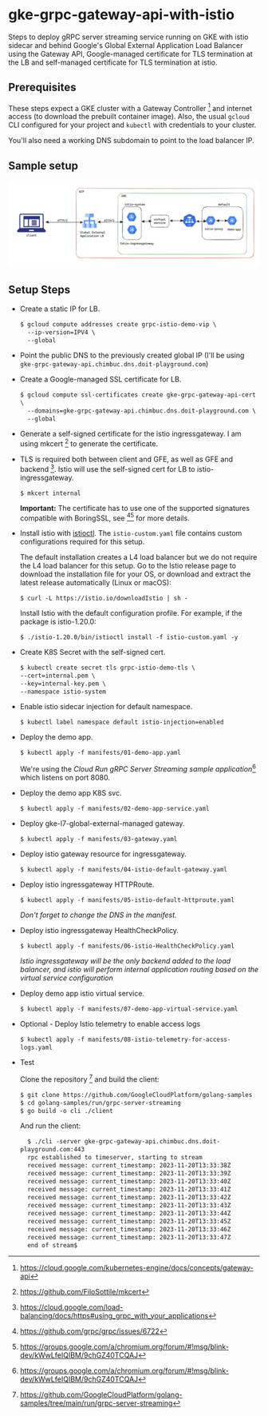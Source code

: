# gke-grpc-gateway-api-with-istio

Steps to deploy gRPC server streaming service running on GKE with istio sidecar and behind Google's Global External Application Load Balancer using the Gateway API, Google-managed
certificate for TLS termination at the LB and self-managed certificate for TLS termination at istio.

## Prerequisites

These steps expect a GKE cluster with a Gateway Controller [^1] and internet access (to download the prebuilt container image). Also, the usual `gcloud` CLI configured for your project and `kubectl` with credentials to your cluster.

You'll also need a working DNS subdomain to point to the load balancer IP.

## Sample setup

![setup](images/setup.png)

## Setup Steps

- Create a static IP for LB.
  ```shell
  $ gcloud compute addresses create grpc-istio-demo-vip \
    --ip-version=IPV4 \
    --global
  ```

- Point the public DNS to the previously created global IP (I'll be using `gke-grpc-gateway-api.chimbuc.dns.doit-playground.com`)

- Create a Google-managed SSL certificate for LB.
  ```shell
  $ gcloud compute ssl-certificates create gke-grpc-gateway-api-cert \
    --domains=gke-grpc-gateway-api.chimbuc.dns.doit-playground.com \
    --global
  ```

- Generate a self-signed certificate for the istio ingressgateway. I am using mkcert [^2] to generate the certificate.
- TLS is required both between client and GFE, as well as GFE and backend [^3]. Istio will use the self-signed cert for LB to istio-ingressgateway.

  ```shell
  $ mkcert internal
  ```
  
  **Important:** The certificate has to use one of the supported signatures compatible with BoringSSL, see [^4][^5] for more details. 

- Install istio with [istioctl](https://istio.io/latest/docs/setup/install/istioctl/). The `istio-custom.yaml` file contains custom configurations required for this setup.

    The default installation creates a L4 load balancer but we do not require the L4 load balancer for this setup. Go to the Istio release page to download the installation file for your OS, or download and extract the latest release automatically (Linux or macOS):

    ```shell
    $ curl -L https://istio.io/downloadIstio | sh -
    ```

    Install Istio with the default configuration profile. For example, if the package is istio-1.20.0:

    ```shell
    $ ./istio-1.20.0/bin/istioctl install -f istio-custom.yaml -y
    ```

- Create K8S Secret with the self-signed cert.
  ```shell
  $ kubectl create secret tls grpc-istio-demo-tls \
  --cert=internal.pem \
  --key=internal-key.pem \
  --namespace istio-system
  ```

- Enable istio sidecar injection for default namespace.
  ```shell
  $ kubectl label namespace default istio-injection=enabled
  ```

- Deploy the demo app.
  ```shell
  $ kubectl apply -f manifests/01-demo-app.yaml
  ```

  We're using the *Cloud Run gRPC Server Streaming sample application*[^5] which listens on port 8080.

- Deploy the demo app K8S svc.
  ```shell
  $ kubectl apply -f manifests/02-demo-app-service.yaml
  ```

- Deploy gke-l7-global-external-managed gateway.
  ```shell
  $ kubectl apply -f manifests/03-gateway.yaml
  ```

- Deploy istio gateway resource for ingressgateway.
  ```shell
  $ kubectl apply -f manifests/04-istio-default-gateway.yaml
  ```

- Deploy istio ingressgateway HTTPRoute.
  ```shell
  $ kubectl apply -f manifests/05-istio-default-httproute.yaml
  ```
  *Don't forget to change the DNS in the manifest.*

- Deploy istio ingressgateway HealthCheckPolicy.
  ```shell
  $ kubectl apply -f manifests/06-istio-HealthCheckPolicy.yaml
  ```
  *Istio ingressgateway will be the only backend added to the load balancer, and istio will perform internal application routing based on the virtual service configuration*

- Deploy demo app istio virtual service.
  ```shell
  $ kubectl apply -f manifests/07-demo-app-virtual-service.yaml
  ```

- Optional - Deploy Istio telemetry to enable access logs
  ```shell
  $ kubectl apply -f manifests/08-istio-telemetry-for-access-logs.yaml
  ```

- Test

  Clone the repository [^6] and build the client:
  ```shell
  $ git clone https://github.com/GoogleCloudPlatform/golang-samples
  $ cd golang-samples/run/grpc-server-streaming
  $ go build -o cli ./client
  ```

  And run the client:
  ```shell
    $ ./cli -server gke-grpc-gateway-api.chimbuc.dns.doit-playground.com:443
    rpc established to timeserver, starting to stream
    received message: current_timestamp: 2023-11-20T13:33:38Z
    received message: current_timestamp: 2023-11-20T13:33:39Z
    received message: current_timestamp: 2023-11-20T13:33:40Z
    received message: current_timestamp: 2023-11-20T13:33:41Z
    received message: current_timestamp: 2023-11-20T13:33:42Z
    received message: current_timestamp: 2023-11-20T13:33:43Z
    received message: current_timestamp: 2023-11-20T13:33:44Z
    received message: current_timestamp: 2023-11-20T13:33:45Z
    received message: current_timestamp: 2023-11-20T13:33:46Z
    received message: current_timestamp: 2023-11-20T13:33:47Z
    end of stream$ 
    ```

[^1]: https://cloud.google.com/kubernetes-engine/docs/concepts/gateway-api
[^2]: https://github.com/FiloSottile/mkcert
[^3]: https://cloud.google.com/load-balancing/docs/https#using_grpc_with_your_applications
[^4]: https://github.com/grpc/grpc/issues/6722
[^5]: https://groups.google.com/a/chromium.org/forum/#!msg/blink-dev/kWwLfeIQIBM/9chGZ40TCQAJ
[^6]: https://github.com/GoogleCloudPlatform/golang-samples/tree/main/run/grpc-server-streaming
